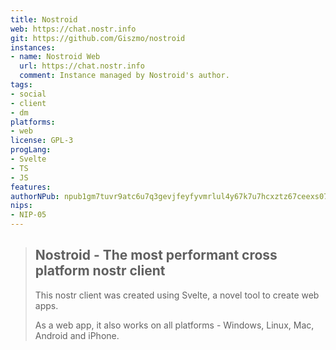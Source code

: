 ```yaml
---
title: Nostroid
web: https://chat.nostr.info
git: https://github.com/Giszmo/nostroid
instances:
- name: Nostroid Web
  url: https://chat.nostr.info
  comment: Instance managed by Nostroid's author.
tags:
- social
- client
- dm
platforms:
- web
license: GPL-3
progLang:
- Svelte
- TS 
- JS
features:
authorNPub: npub1gm7tuvr9atc6u7q3gevjfeyfyvmrlul4y67k7u7hcxztz67ceexs078rf6
nips:
- NIP-05
---
```


> ## Nostroid - The most performant cross platform nostr client
>
> This nostr client was created using Svelte, a novel tool to create web apps.
>
> As a web app, it also works on all platforms - Windows, Linux, Mac, Android and iPhone.


 